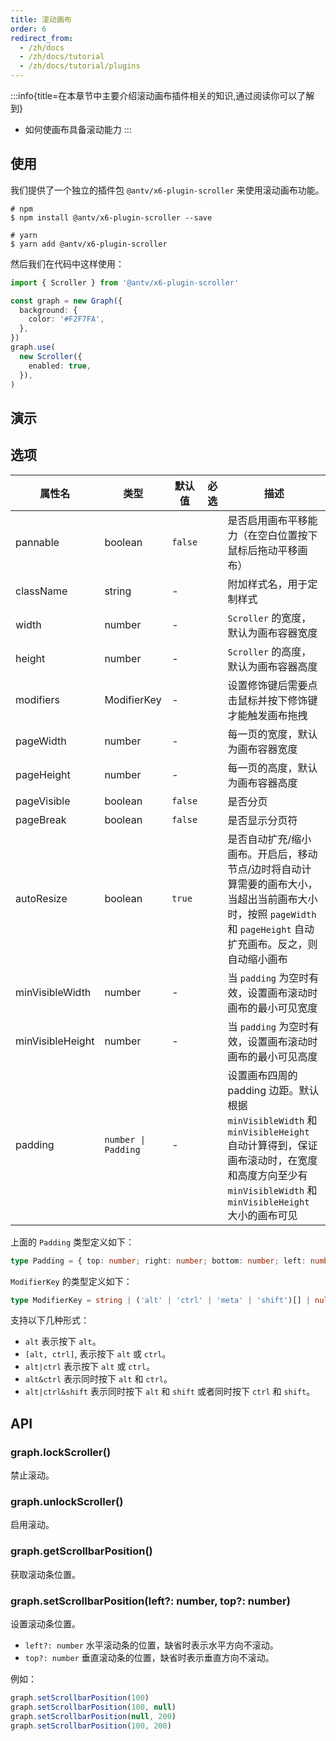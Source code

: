 ```yaml
---
title: 滚动画布
order: 6
redirect_from:
  - /zh/docs
  - /zh/docs/tutorial
  - /zh/docs/tutorial/plugins
---
```


:::info{title=在本章节中主要介绍滚动画布插件相关的知识,通过阅读你可以了解到}

- 如何使画布具备滚动能力 :::

## 使用

我们提供了一个独立的插件包 `@antv/x6-plugin-scroller` 来使用滚动画布功能。

```shell
# npm
$ npm install @antv/x6-plugin-scroller --save

# yarn
$ yarn add @antv/x6-plugin-scroller
```

然后我们在代码中这样使用：

```ts
import { Scroller } from '@antv/x6-plugin-scroller'

const graph = new Graph({
  background: {
    color: '#F2F7FA',
  },
})
graph.use(
  new Scroller({
    enabled: true,
  }),
)
```

## 演示

<code id="plugin-scroller" src="@/src/tutorial/plugins/scroller/index.tsx"></code>

## 选项

| 属性名 | 类型 | 默认值 | 必选 | 描述 |
| --- | --- | --- | --- | --- |
| pannable | boolean | `false` |  | 是否启用画布平移能力（在空白位置按下鼠标后拖动平移画布） |
| className | string | - |  | 附加样式名，用于定制样式 |
| width | number | - |  | `Scroller` 的宽度，默认为画布容器宽度 |
| height | number | - |  | `Scroller` 的高度，默认为画布容器高度 |
| modifiers | ModifierKey | - |  | 设置修饰键后需要点击鼠标并按下修饰键才能触发画布拖拽 |
| pageWidth | number | - |  | 每一页的宽度，默认为画布容器宽度 |
| pageHeight | number | - |  | 每一页的高度，默认为画布容器高度 |
| pageVisible | boolean | `false` |  | 是否分页 |
| pageBreak | boolean | `false` |  | 是否显示分页符 |
| autoResize | boolean | `true` |  | 是否自动扩充/缩小画布。开启后，移动节点/边时将自动计算需要的画布大小，当超出当前画布大小时，按照 `pageWidth` 和 `pageHeight` 自动扩充画布。反之，则自动缩小画布 |
| minVisibleWidth | number | - |  | 当 `padding` 为空时有效，设置画布滚动时画布的最小可见宽度 |
| minVisibleHeight | number | - |  | 当 `padding` 为空时有效，设置画布滚动时画布的最小可见高度 |
| padding | `number \| Padding` | - |  | 设置画布四周的 padding 边距。默认根据 `minVisibleWidth` 和 `minVisibleHeight` 自动计算得到，保证画布滚动时，在宽度和高度方向至少有 `minVisibleWidth` 和 `minVisibleHeight` 大小的画布可见 |

上面的 `Padding` 类型定义如下：

```ts
type Padding = { top: number; right: number; bottom: number; left: number }
```

`ModifierKey` 的类型定义如下：

```ts
type ModifierKey = string | ('alt' | 'ctrl' | 'meta' | 'shift')[] | null
```

支持以下几种形式：

- `alt` 表示按下 `alt`。
- `[alt, ctrl]`, 表示按下 `alt` 或 `ctrl`。
- `alt|ctrl` 表示按下 `alt` 或 `ctrl`。
- `alt&ctrl` 表示同时按下 `alt` 和 `ctrl`。
- `alt|ctrl&shift` 表示同时按下 `alt` 和 `shift` 或者同时按下 `ctrl` 和 `shift`。

## API

### graph.lockScroller()

禁止滚动。

### graph.unlockScroller()

启用滚动。

### graph.getScrollbarPosition()

获取滚动条位置。

### graph.setScrollbarPosition(left?: number, top?: number)

设置滚动条位置。

- `left?: number` 水平滚动条的位置，缺省时表示水平方向不滚动。
- `top?: number` 垂直滚动条的位置，缺省时表示垂直方向不滚动。

例如：

```ts
graph.setScrollbarPosition(100)
graph.setScrollbarPosition(100, null)
graph.setScrollbarPosition(null, 200)
graph.setScrollbarPosition(100, 200)
```
